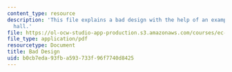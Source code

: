 ```yaml
---
content_type: resource
description: 'This file explains a bad design with the help of an example: simmons
  hall.'
file: https://ol-ocw-studio-app-production.s3.amazonaws.com/courses/ec-s02-water-jet-technologies-spring-2005/b0cb7eda93fba593733f96f7740d8425_MITEC_S02S05_a6_bad_design.pdf
file_type: application/pdf
resourcetype: Document
title: Bad Design
uid: b0cb7eda-93fb-a593-733f-96f7740d8425
---
```

